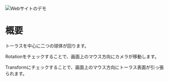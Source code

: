 ![Webサイトのデモ](https://github.com/user-attachments/assets/af3f91c0-a677-4a07-875d-e204453206ca)

# 概要

トーラスを中心に二つの球体が回ります。

Rotationをチェックすることで、画面上のマウス方向にカメラが移動します。

Transformにチェックすることで、画面上のマウス方向にトーラス表面が引っ張られます。
